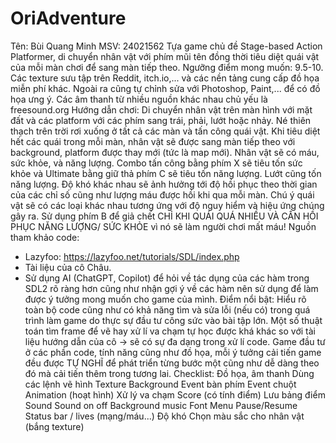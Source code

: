 # OriAdventure
Tên: Bùi Quang Minh MSV: 24021562 Tựa game chủ đề Stage-based Action Platformer, di chuyển nhân vật với phím mũi tên đồng thời tiêu diệt quái vật của mỗi màn chơi để sang màn tiếp theo. Ngưỡng điểm mong muốn: 9.5-10. 
Các texture sưu tập trên Reddit, itch.io,... và các nền tảng cung cấp đồ họa miễn phí khác. Ngoài ra cũng tự chỉnh sửa với Photoshop, Paint,... để có đồ họa ưng ý. Các âm thanh từ nhiều nguồn khác nhau chủ yếu là freesound.org
Hướng dẫn chơi: 
	Di chuyển nhân vật trên màn hình với mặt đất và các platform với các phím sang trái, phải, lướt hoặc nhảy. Né thiên thạch trên trời rơi xuống ở tất cả các màn và tấn công quái vật. Khi tiêu diệt hết các quái trong mỗi màn, nhân vật sẽ được sang màn tiếp theo với background, platform được thay mới (tức là map mới).
	Nhân vật sẽ có máu, sức khỏe, và năng lượng. Combo tấn công bằng phím X sẽ tiêu tốn sức khỏe và Ultimate bằng giữ thả phím C sẽ tiêu tốn năng lượng. Lướt cũng tốn năng lượng. 
	Độ khó khác nhau sẽ ảnh hưởng tới độ hồi phục theo thời gian của các chỉ số cũng như lượng máu được hồi khi qua mỗi màn.
	Chú ý quái vật sẽ có các loại khác nhau tương ứng với độ nguy hiểm và hiệu ứng chúng gây ra.
	Sử dụng phím B để giả chết CHỈ KHI QUÁI QUÁ NHIỀU VÀ CẦN HỒI PHỤC NĂNG LƯỢNG/ SỨC KHỎE vì nó sẽ làm người chơi mất máu!
Nguồn tham khảo code:
 - Lazyfoo: https://lazyfoo.net/tutorials/SDL/index.php
 - Tài liệu của cô Châu.
 - Sử dụng AI (ChatGPT, Copilot) để hỏi về tác dụng của các hàm trong SDL2 rõ ràng hơn cũng như nhận gợi ý về các hàm nên sử dụng để làm được ý tưởng mong muốn cho game của mình.
 Điểm nổi bật: 
 Hiểu rõ toàn bộ code cũng như có khả năng tìm và sửa lỗi (nếu có) trong quá trình làm game do thực sự đầu tư công sức vào bài tập lớn.
 Một số thuật toán tìm frame để vẽ hay xử lí va chạm tự học được khá khác so với tài liệu hướng dẫn của cô -> sẽ có sự đa dạng trong xử lí code.
 Game đầu tư ở các phần code, tính năng cũng như đồ họa, mỗi ý tưởng cải tiến game đều được TỰ NGHĨ để phát triển từng bước một cũng như dễ dàng theo đó mà cải tiến thêm trong tương lai.
 Checklist:
	Đồ họa, âm thanh
 	Dùng các lệnh vẽ hình
 	Texture
 	Background
	Event bàn phím
	Event chuột
	Animation (hoạt hình)
	Xử lý va chạm
	Score (có tính điểm)
	Lưu bảng điểm
	Sound
	Sound on off
	Background music
	Font
	Menu
	Pause/Resume
	Status bar / lives (mạng/máu...)
	Độ khó
	Chọn màu sắc cho nhân vật (bắng texture)
